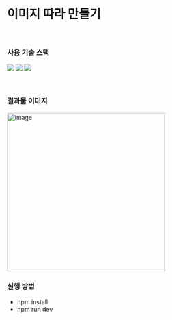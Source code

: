 ﻿# 이미지 따라 만들기

<br/>

### 사용 기술 스택

<img src="https://img.shields.io/badge/Typescript-3178C6?style=for-the-badge&logo=typescript&logoColor=white"> <img src="https://img.shields.io/badge/React-61DAFB?style=for-the-badge&logo=react&logoColor=white"> <img src="https://img.shields.io/badge/Vite-646CFF?style=for-the-badge&logo=Vite&logoColor=white">

<br/>

### 결과물 이미지
<img width="370" alt="image" src="https://github.com/rickyshu/color_Image_clone/assets/104845427/df0954a1-5cd4-4923-b91f-2293b6ee82f1">

### 실행 방법
- npm install
- npm run dev

